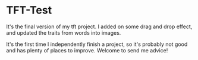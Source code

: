 # TFT-Test

It's the final version of my tft project. I added on some drag and drop effect, and updated the traits from words into images.

It's the first time I independently finish a project, so it's probably not good and has plenty of places to improve. Welcome to send me advice!
